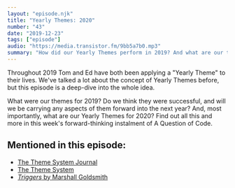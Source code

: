 ```yaml
---
layout: "episode.njk"
title: "Yearly Themes: 2020"
number: "43"
date: "2019-12-23"
tags: ["episode"]
audio: "https://media.transistor.fm/9bb5a7b0.mp3"
summary: "How did our Yearly Themes perform in 2019? And what are our themes for 2020?"
---
```


Throughout 2019 Tom and Ed have both been applying a "Yearly Theme" to their lives. We've talked a lot about the concept of Yearly Themes before, but this episode is a deep-dive into the whole idea.

What were our themes for 2019? Do we think they were successful, and will we be carrying any aspects of them forward into the next year? And, most importantly, what are our Yearly Themes for 2020? Find out all this and more in this week's forward-thinking instalment of A Question of Code.

## Mentioned in this episode:

* [The Theme System Journal](https://cottonbureau.com/products/the-theme-system-journal#/1695095/grey-paper-5x8)
* [The Theme System](https://www.thethemesystem.com/)
* [*Triggers* by Marshall Goldsmith](https://www.amazon.co.uk/Triggers-Creating-Behavior-Lasts-becoming-Person/dp/0451497864/)
